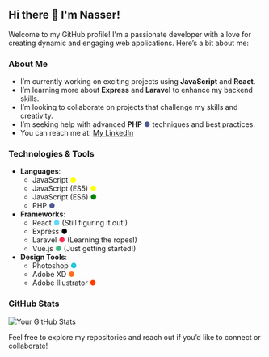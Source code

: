 ## Hi there 👋 I'm Nasser!

Welcome to my GitHub profile! I'm a passionate developer with a love for creating dynamic and engaging web applications. Here’s a bit about me:

### About Me
- I’m currently working on exciting projects using **JavaScript** and **React**.
- I’m learning more about **Express**  and **Laravel** to enhance my backend skills.
- I’m looking to collaborate on projects that challenge my skills and creativity.
- I’m seeking help with advanced **PHP** <span style="color: #4F5B93;">●</span> techniques and best practices.
- You can reach me at: [My LinkedIn](https://www.linkedin.com/in/nasser-al-obaedi-057510324/)


### Technologies & Tools
- **Languages**: 
  - JavaScript <span style="color: yellow;">●</span>
  - JavaScript (ES5) <span style="color: yellow;">●</span>
  - JavaScript (ES6) <span style="color: green;">●</span>
  - PHP <span style="color: #4F5B93;">●</span>
- **Frameworks**: 
  - React <span style="color: #61DAFB;">●</span> (Still figuring it out!)
  - Express <span style="color: #000000;">●</span>
  - Laravel <span style="color: #FF2D55;">●</span> (Learning the ropes!)
  - Vue.js <span style="color: #42B883;">●</span> (Just getting started!)
- **Design Tools**: 
  - Photoshop <span style="color: #26C6DA;">●</span>
  - Adobe XD <span style="color: #FF6F20;">●</span>
  - Adobe Illustrator <span style="color: #FF3D00;">●</span>

### GitHub Stats
![Your GitHub Stats](https://github-readme-stats.vercel.app/api?username=LNU4&show_icons=true&theme=radical)

Feel free to explore my repositories and reach out if you’d like to connect or collaborate!
